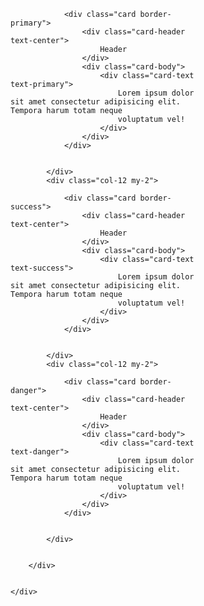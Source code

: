   <div class="container">
        <!-- Vertical align card  -->
        <div class="row my-5" style="width: 300px;">
            <div class="col-12  my-2">

                <div class="card border-primary">
                    <div class="card-header text-center">
                        Header
                    </div>
                    <div class="card-body">
                        <div class="card-text text-primary">
                            Lorem ipsum dolor sit amet consectetur adipisicing elit. Tempora harum totam neque
                            voluptatum vel!
                        </div>
                    </div>
                </div>


            </div>
            <div class="col-12 my-2">

                <div class="card border-success">
                    <div class="card-header text-center">
                        Header
                    </div>
                    <div class="card-body">
                        <div class="card-text text-success">
                            Lorem ipsum dolor sit amet consectetur adipisicing elit. Tempora harum totam neque
                            voluptatum vel!
                        </div>
                    </div>
                </div>


            </div>
            <div class="col-12 my-2">

                <div class="card border-danger">
                    <div class="card-header text-center">
                        Header
                    </div>
                    <div class="card-body">
                        <div class="card-text text-danger">
                            Lorem ipsum dolor sit amet consectetur adipisicing elit. Tempora harum totam neque
                            voluptatum vel!
                        </div>
                    </div>
                </div>


            </div>


        </div>


    </div>
